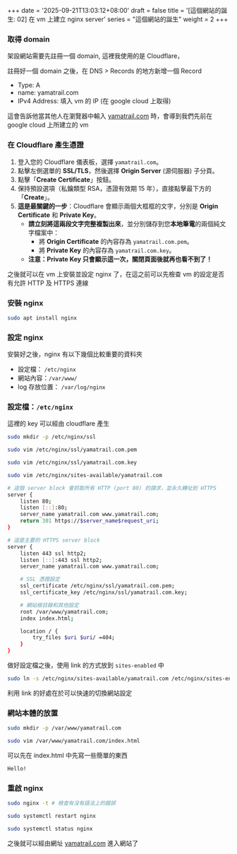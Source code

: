 +++
date = '2025-09-21T13:03:12+08:00'
draft = false
title = '[這個網站的誕生: 02] 在 vm 上建立 nginx server'
series = "這個網站的誕生"
weight = 2
+++
### 取得 domain

架設網站需要先註冊一個 domain, 這裡我使用的是 Cloudflare，

註冊好一個 domain 之後，在 DNS > Records 的地方新增一個 Record

- Type: A
- name: yamatrail.com
- IPv4 Address: 填入 vm 的 IP (在 google cloud 上取得)

這會告訴他當其他人在瀏覽器中輸入 [yamatrail.com](http://yamatrail.com) 時，會導到我們先前在 google cloud 上所建立的 vm

### 在 Cloudflare 產生憑證

1. 登入您的 Cloudflare 儀表板，選擇 `yamatrail.com`。
2. 點擊左側選單的 **SSL/TLS**，然後選擇 **Origin Server** (源伺服器) 子分頁。
3. 點擊「**Create Certificate**」按鈕。
4. 保持預設選項（私鑰類型 RSA，憑證有效期 15 年），直接點擊最下方的「**Create**」。
5. **這是最關鍵的一步**：Cloudflare 會顯示兩個大框框的文字，分別是 **Origin Certificate** 和 **Private Key**。
    - **請立刻將這兩段文字完整複製出來**，並分別儲存到您**本地筆電**的兩個純文字檔案中：
        - 將 **Origin Certificate** 的內容存為 `yamatrail.com.pem`。
        - 將 **Private Key** 的內容存為 `yamatrail.com.key`。
    - **注意：Private Key 只會顯示這一次，關閉頁面後就再也看不到了！**

之後就可以在 vm 上安裝並設定 nginx 了，在這之前可以先檢查 vm 的設定是否有允許 HTTP 及 HTTPS 連線

### 安裝 nginx

```bash
sudo apt install nginx
```

### 設定 nginx

安裝好之後，nginx 有以下幾個比較重要的資料夾

- 設定檔： `/etc/nginx`
- 網站內容：`/var/www/`
- log 存放位置： `/var/log/nginx`

### 設定檔：`/etc/nginx`

這裡的 key 可以經由 cloudflare 產生

```bash
sudo mkdir -p /etc/nginx/ssl
```

```bash
sudo vim /etc/nginx/ssl/yamatrail.com.pem
```

```bash
sudo vim /etc/nginx/ssl/yamatrail.com.key
```

```bash
sudo vim /etc/nginx/sites-available/yamatrail.com
```

```bash
# 這個 server block 會抓取所有 HTTP (port 80) 的請求，並永久轉址到 HTTPS
server {
    listen 80;
    listen [::]:80;
    server_name yamatrail.com www.yamatrail.com;
    return 301 https://$server_name$request_uri;
}

# 這是主要的 HTTPS server block
server {
    listen 443 ssl http2;
    listen [::]:443 ssl http2;
    server_name yamatrail.com www.yamatrail.com;

    # SSL 憑證設定
    ssl_certificate /etc/nginx/ssl/yamatrail.com.pem;
    ssl_certificate_key /etc/nginx/ssl/yamatrail.com.key;

    # 網站根目錄和其他設定
    root /var/www/yamatrail.com;
    index index.html;

    location / {
        try_files $uri $uri/ =404;
    }
}
```

做好設定檔之後，使用 link 的方式放到 `sites-enabled` 中

```bash
sudo ln -s /etc/nginx/sites-available/yamatrail.com /etc/nginx/sites-enabled/
```

利用 link 的好處在於可以快速的切換網站設定

### 網站本體的放置

```bash
sudo mkdir -p /var/www/yamatrail.com
```

```bash
sudo vim /var/www/yamatrail.com/index.html
```

可以先在 index.html 中先寫一些簡單的東西

```bash
Hello!
```

### 重啟 nginx

```bash
sudo nginx -t # 檢查有沒有語法上的錯誤
```

```bash
sudo systemctl restart nginx
```

```bash
sudo systemctl status nginx
```

之後就可以經由網址 [yamatrail.com](https://yamatrail.com) 進入網站了
